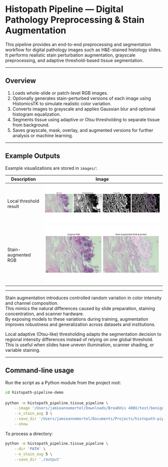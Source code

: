 # Histopath Pipeline — Digital Pathology Preprocessing & Stain Augmentation

This pipeline provides an end-to-end preprocessing and segmentation workflow for digital pathology images such as H&E-stained histology slides.  
It performs realistic stain perturbation augmentation, grayscale preprocessing, and adaptive threshold-based tissue segmentation.

---

## Overview

1. Loads whole-slide or patch-level RGB images.  
2. Optionally generates stain-perturbed versions of each image using HistomicsTK to simulate realistic color variation.  
3. Converts images to grayscale and applies Gaussian blur and optional histogram equalization.  
4. Segments tissue using adaptive or Otsu thresholding to separate tissue from background.  
5. Saves grayscale, mask, overlay, and augmented versions for further analysis or machine learning.

---

## Example Outputs

Example visualizations are stored in `images/`:

| Description | Image |
|--------------|-------|
| Local threshold result | ![Local Threshold](images/local_thresh.png) |
| Stain-augmented RGB | ![Stain Augment](images/stain_augment_rgb.png) |

---

Stain augmentation introduces controlled random variation in color intensity and channel composition.  
This mimics the natural differences caused by slide preparation, staining concentration, and scanner hardware.  
By exposing models to these variations during training, augmentation improves robustness and generalization across datasets and institutions.

Local adaptive (Otsu-like) thresholding adapts the segmentation decision to regional intensity differences instead of relying on one global threshold.  This is useful when slides have uneven illumination, scanner shading, or variable staining.

---

## Command-line usage

Run the script as a Python module from the project root:

```bash
cd histopath-pipeline-demo

python -m histopath_pipeline.tissue_pipeline \
    --image '/Users/jamieannemortel/Downloads/BreaKHis 400X/test/benign/SOB_B_A-14-22549AB-400-001.png' \
    --n_stain_aug 3 \
    --save_dir '/Users/jamieannemortel/Documents/Projects/histopath-pipeline-demo/output' \
    --show
```
To process a directory:

```bash
python -m histopath_pipeline.tissue_pipeline \
    --dir 'PATH' \
    --n_stain_aug 5 \
    --save_dir './output'
```